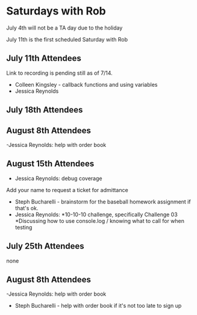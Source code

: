 # Saturdays with Rob

July 4th will not be a TA day due to the holiday

July 11th is the first scheduled Saturday with Rob

## July 11th Attendees

Link to recording is pending still as of 7/14.

- Colleen Kingsley - callback functions and using variables
- Jessica Reynolds

## July 18th Attendees

 ## August 8th Attendees

 -Jessica Reynolds: help with order book
 ## August 15th Attendees

 - Jessica Reynolds: debug coverage

Add your name to request a ticket for admittance

 - Steph Bucharelli - brainstorm for the baseball homework assignment if that's ok.
 - Jessica Reynolds: 
 *10-10-10 challenge, specifically Challenge 03
 *Discussing how to use console.log / knowing what to call for when testing

## July 25th Attendees

none

## August 8th Attendees

 -Jessica Reynolds: help with order book
 - Steph Bucharelli - help with order book if it's not too late to sign up
